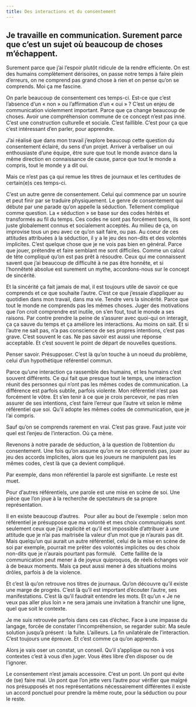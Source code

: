 ```yaml
---
title: Des interactions et du consentement
---
```


## Je travaille en communication. Surement parce que c’est un sujet où beaucoup de choses m’échappent. 

Surement parce que j’ai l’espoir plutôt ridicule de la rendre efficiente. On est des humains complètement dérisoires, on passe notre temps à faire plein d’erreurs, on ne comprend pas grand chose à rien et on pense qu’on se comprends. Moi ça me fascine. 

On parle beaucoup de consentement ces temps-ci. Est-ce que c’est l’absence d‘un « non » ou l’affirmation d’un « oui » ? C’est un enjeu de communication violemment important. Parce que ça change beaucoup de choses. Avoir une compréhension commune de ce concept n’est pas inné. C’est une construction culturelle et sociale. C’est faillible. C’est pour ça que c’est intéressant d’en parler, pour apprendre. 

J’ai réalisé que dans mon travail j’explore beaucoup cette question du consentement éclairé, du sens d’un projet. Arriver à verbaliser un oui enthousiaste d’une équipe, être sure que tout le monde avance dans la même direction en connaissance de cause, parce que tout le monde a compris, tout le monde y a dit oui.

Mais ce n’est pas ça qui remue les titres de journaux et les certitudes de certain(e)s ces temps-ci. 

C’est un autre genre de consentement. Celui qui commence par un sourire et peut finir par se traduire physiquement. Le genre de consentement qui débute par une parade qu’on appelle la séduction. Tellement compliqué comme question. La « séduction » se base sur des codes hérités et transformés au fil du temps. Ces codes ne sont pas forcément bons, ils sont juste globalement connus et socialement acceptés. Au milieu de ça, on improvise tous un peu avec ce qu’on sait faire, ou pas.  Au coeur de ces attitudes attribuées à la séduction, il y a le jeu des non-dits et des volontés implicites.  C’est quelque chose que je ne vois pas bien en général. Parce que jouer, prétendre et faire semblant me sont difficiles. Comme un calcul de tête compliqué qu’on est pas prêt à résoudre. Ceux qui me connaissent savent que j’ai beaucoup de difficulté à ne pas être honnête, et si l’honnêteté absolue est surement un mythe, accordons-nous sur le concept de sincérité.

Et la sincérité ça fait jamais de mal, il est toujours utile de savoir ce que comprends et ce que souhaite l’autre. C’est ce que j’essaie d’appliquer au quotidien dans mon travail, dans ma vie. Tendre vers la sincérité. Parce que tout le monde ne comprends pas les mêmes choses. Juger des motivations que l’on croit comprendre est inutile, on s’en fout, tout le monde a ses raisons. Par contre prendre la peine de s’assurer avec quoi-qui on interagit, ça ça sauve du temps et ça améliore les interactions. Au moins on sait. Et si l’autre ne sait pas, n’a pas conscience de ses propres intentions, c’est pas grave. C’est souvent le cas. Ne pas savoir est aussi une réponse acceptable. Et c’est souvent le point de départ de nouvelles questions. 

Penser savoir. Présupposer. C’est là qu’on touche à un noeud du problème, celui d’un hypothétique référentiel commun.

Parce qu’une interaction ça rassemble des humains, et les humains c’est souvent différents. Ce qui fait que presque tout le temps, une interaction réunit des personnes qui n’ont pas les mêmes codes de communication. La différence est parfois subtile, parfois violente. Mon référentiel n‘est pas forcément le vôtre. Et s’en tenir à ce que je crois percevoir, ne pas m’en assurer de ses intentions, c’est faire l’erreur que l’autre vit selon le même référentiel que soi. Qu’il adopte les mêmes codes de communication, que je l’ai compris. 

Sauf qu’on se comprends rarement en vrai. C’est pas grave. Faut juste voir quel est l’enjeu de l’interaction. Où ça mène. 

Revenons à notre parade de séduction, à la question de l’obtention du consentement. Une fois qu’on assume qu’on ne se comprends pas, jouer au jeu des accords implicites, alors que les joueurs ne manipulent pas les mêmes codes, c’est là que ça devient compliqué. 

Par exemple, dans mon référentiel la parole est signifiante. Le reste est muet. 
 
Pour d’autres référentiels, une parole est une mise en scène de soi. Une pièce que l’on joue à la recherche de spectateurs de sa propre représentation.

Il en existe beaucoup d’autres.  
Pour aller au bout de l’exemple : selon mon référentiel je présuppose que ma volonté et mes choix communiqués sont seulement ceux que j’ai explicité et qu’il est impossible d’attribuer à une attitude que je n’ai pas maitrisée la valeur d’un mot que je n’aurais pas dit. Mais quelqu’un qui aurait un autre référentiel, celui de la mise en scène de soi par exemple, pourrait me prêter des volontés implicites ou des choix non-dits que je n’aurais pourtant pas formulé.  
Cette faillite de la communication peut mener à de joyeux quiproquos, de réels échanges voir à de beaux moments. Mais ça peut aussi mener à des situations moins drôles, parfois à de la violence.

Et c’est là qu’on retrouve nos titres de journaux. Qu’on découvre qu’il existe une marge de progrès. C’est là qu’il est important d’écouter l’autre, ses manifestations. C’est là qu’il faudrait entendre les mots. Et qu’un « Je ne veux pas aller plus loin » ne sera jamais une invitation à franchir une ligne, quel que soit le contexte.

Je me suis retrouvée parfois dans ces cas d’échec. Face à une impasse du langage, forcée de constater l’incompréhension, se regarder subir. Ma seule solution jusqu’à présent : la fuite. L’ailleurs. La fin unilatérale de l’interaction. C’est toujours une épreuve. Et c’est comme ça qu’on apprends. 

Alors je vais oser un constat, un conseil. Qu’il s’applique ou non à vos contextes c’est à vous d’en juger. Vous êtes libre d’en disposer ou de l’ignorer. 

Le consentement n’est jamais accessoire. C’est un pont. Un pont qui évite de (se) faire mal. Un pont que l’on jette vers l’autre pour vérifier que malgré nos présupposés et nos représentations nécessairement différentes il existe un accord ponctuel pour prendre la même route, pour la séduction ou pour le reste.
